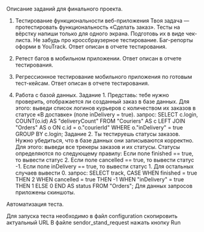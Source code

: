 Описание заданий для финального проекта.

1. Тестирование функциональности веб-приложения Твоя задача — протестировать функциональность «Сделать заказ». Тесты на вёрстку напиши только для одного экрана. Подготовь их в виде чек-листа. Не забудь про кроссбраузерное тестирование. Баг-репорты оформи в YouTrack. Ответ описан в отчете тестирования.

2. Ретест багов в мобильном приложении. Ответ описан в отчете тестирования.

3. Регрессионное тестирование мобильного приложения по готовым тест-кейсам. Ответ описан в отчете тестирования.

4. Работа с базой данных.
Задание 1.
Представь: тебе нужно проверить, отображается ли созданный заказ в базе данных. Для этого: выведи список логинов курьеров с количеством их заказов в статусе «В доставке» (поле inDelivery = true). запрос: SELECT c.login, COUNT(o.id) AS "deliveryCount" FROM "Couriers" AS c LEFT JOIN "Orders" AS o ON c.id = o."courierId" WHERE o."inDelivery" = true GROUP BY c.login; 
Задание 2.
Ты тестируешь статусы заказов. Нужно убедиться, что в базе данных они записываются корректно. Для этого: выведи все трекеры заказов и их статусы. Статусы определяются по следующему правилу: Если поле finished == true, то вывести статус 2. Если поле canсelled == true, то вывести статус -1. Если поле inDelivery == true, то вывести статус 1. Для остальных случаев вывести 0. запрос: SELECT track, CASE WHEN finished = true THEN 2 WHEN cancelled = true THEN -1 WHEN "inDelivery" = true THEN 1 ELSE 0 END AS status FROM "Orders"; Для данных запросов приложены скиншоты.

Автоматизация теста.

Для запуска теста необходимо в файл configuration скопировить актуальный URL В файле sendor_stand_request нажать кнопку Run